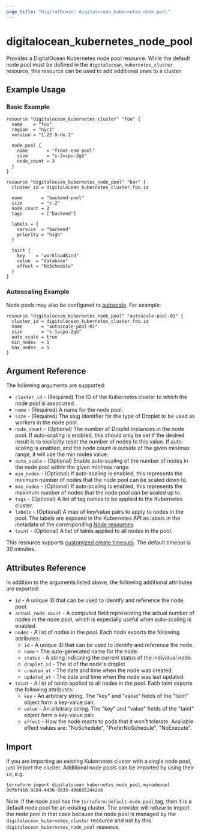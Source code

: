 ```yaml
---
page_title: "DigitalOcean: digitalocean_kubernetes_node_pool"
---
```


# digitalocean\_kubernetes\_node\_pool

Provides a DigitalOcean Kubernetes node pool resource. While the default node pool must be defined in the `digitalocean_kubernetes_cluster` resource, this resource can be used to add additional ones to a cluster.

## Example Usage

### Basic Example

```hcl
resource "digitalocean_kubernetes_cluster" "foo" {
  name    = "foo"
  region  = "nyc1"
  version = "1.22.8-do.1"

  node_pool {
    name       = "front-end-pool"
    size       = "s-2vcpu-2gb"
    node_count = 3
  }
}

resource "digitalocean_kubernetes_node_pool" "bar" {
  cluster_id = digitalocean_kubernetes_cluster.foo.id

  name       = "backend-pool"
  size       = "c-2"
  node_count = 2
  tags       = ["backend"]

  labels = {
    service  = "backend"
    priority = "high"
  }

  taint {
    key    = "workloadKind"
    value  = "database"
    effect = "NoSchedule"
  }
}
```

### Autoscaling Example

Node pools may also be configured to [autoscale](https://www.digitalocean.com/docs/kubernetes/how-to/autoscale/).
For example:

```hcl
resource "digitalocean_kubernetes_node_pool" "autoscale-pool-01" {
  cluster_id = digitalocean_kubernetes_cluster.foo.id
  name       = "autoscale-pool-01"
  size       = "s-1vcpu-2gb"
  auto_scale = true
  min_nodes  = 1
  max_nodes  = 5
}
```

## Argument Reference

The following arguments are supported:

* `cluster_id` - (Required) The ID of the Kubernetes cluster to which the node pool is associated.
* `name` - (Required) A name for the node pool.
* `size` - (Required) The slug identifier for the type of Droplet to be used as workers in the node pool.
* `node_count` - (Optional) The number of Droplet instances in the node pool. If auto-scaling is enabled, this should only be set if the desired result is to explicitly reset the number of nodes to this value. If auto-scaling is enabled, and the node count is outside of the given min/max range, it will use the min nodes value.
* `auto_scale` - (Optional) Enable auto-scaling of the number of nodes in the node pool within the given min/max range.
* `min_nodes` - (Optional) If auto-scaling is enabled, this represents the minimum number of nodes that the node pool can be scaled down to.
* `max_nodes` - (Optional) If auto-scaling is enabled, this represents the maximum number of nodes that the node pool can be scaled up to.
* `tags` - (Optional) A list of tag names to be applied to the Kubernetes cluster.
* `labels` - (Optional) A map of key/value pairs to apply to nodes in the pool. The labels are exposed in the Kubernetes API as labels in the metadata of the corresponding [Node resources](https://kubernetes.io/docs/concepts/architecture/nodes/).
* `taint` - (Optional) A list of taints applied to all nodes in the pool.

This resource supports [customized create timeouts](https://www.terraform.io/docs/language/resources/syntax.html#operation-timeouts). The default timeout is 30 minutes.

## Attributes Reference

In addition to the arguments listed above, the following additional attributes are exported:

* `id` -  A unique ID that can be used to identify and reference the node pool.
* `actual_node_count` - A computed field representing the actual number of nodes in the node pool, which is especially useful when auto-scaling is enabled.
* `nodes` - A list of nodes in the pool. Each node exports the following attributes:
  - `id` -  A unique ID that can be used to identify and reference the node.
  - `name` - The auto-generated name for the node.
  - `status` -  A string indicating the current status of the individual node.
  - `droplet_id` - The id of the node's droplet
  - `created_at` - The date and time when the node was created.
  - `updated_at` - The date and time when the node was last updated.
* `taint` - A list of taints applied to all nodes in the pool. Each taint exports the following attributes:
  - `key` - An arbitrary string. The "key" and "value" fields of the "taint" object form a key-value pair.
  - `value` - An arbitrary string. The "key" and "value" fields of the "taint" object form a key-value pair.
  - `effect` - How the node reacts to pods that it won't tolerate. Available effect values are: "NoSchedule", "PreferNoSchedule", "NoExecute".

## Import

If you are importing an existing Kubernetes cluster with a single node pool, just
import the cluster. Additional node pools can be imported by using their `id`, e.g.

```
terraform import digitalocean_kubernetes_node_pool.mynodepool 9d76f410-9284-4436-9633-4066852442c8
```

Note: If the node pool has the `terraform:default-node-pool` tag, then it is a default node pool for an
existing cluster. The provider will refuse to import the node pool in that case because the node pool
is managed by the `digitalocean_kubernetes_cluster` resource and not by this
`digitalocean_kubernetes_node_pool` resource.
